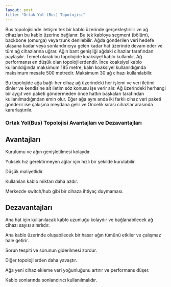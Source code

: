 ```yaml
---
layout: post
title: "Ortak Yol (Bus) Topolojisi"
---
```


Bus topolojisinde iletişim tek bir kablo üzerinde gerçekleştirilir ve ağ cihazları bu kablo üzerine bağlanır. Bu tek kabloya segment (bölüm), backbone (omurga) veya trunk denilebilir. Ağda gönderilen veri hedefe ulaşana kadar veya sonlandırıcıya gelen kadar hat üzerinde devam eder ve tüm ağ cihazlarına uğrar. Ağın bant genişliği ağdaki cihazlar tarafından paylaşılır. Temel olarak bu topolojide koaksiyel kablo kullanılır. Ağ performansı en düşük olan topolojilerdendir. İnce koaksiyel kablo kullanıldığında maksimum 185 metre, kalın koaksiyel kullanıldığında maksimum mesafe 500 metredir. Maksimum 30 ağ cihazı kullanılabilir.

Bu topolojide ağa bağlı her cihaz ağ üzerindeki her işlemi ve veri iletimi dinler ve kendisine ait iletim söz konusu işe verir alır. Ağ üzerindeki herhangi bir aygıt veri paketi göndermeden önce hattın başkaları tarafından kullanılmadığından emin olur. Eğer ağa aynı anda iki farklı cihaz veri paketi gönderir ise çakışma meydana gelir ve Öncelik sırası cihazlar arasında kararlaştırılır.



### Ortak Yol(Bus) Topolojisi Avantajları ve Dezavantajları

## Avantajları

Kurulumu ve ağın genişletilmesi kolaydır.

Yüksek hız gerektirmeyen ağlar için hızlı bir şekilde kurulabilir.

Düşük maliyetlidir.

Kullanılan kablo miktarı daha azdır.

Merkezde switch/hub gibi bir cihaza ihtiyaç duymaması.

## Dezavantajları

Ana hat için kullanılacak kablo uzunluğu kolaydır ve bağlanabilecek ağ cihazı sayısı sınırlıdır.

Ana kablo üzerinde oluşabilecek bir hasar ağın tümünü etkiler ve çalışmaz hale getirir.

Sorun tespiti ve sorunun giderilmesi zordur.

Diğer topolojilerden daha yavaştır.

Ağa yeni cihaz ekleme veri yoğunluğunu artırır ve performans düşer.

Kablo sonlarında sonlandırıcı kullanılmalıdır.